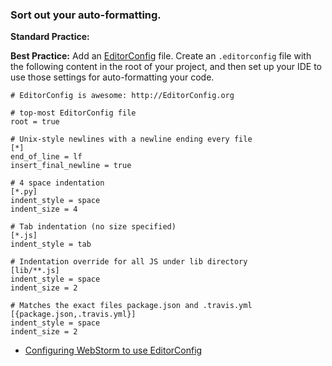 ### Sort out your auto-formatting.
**Standard Practice:**

**Best Practice:**
Add an [EditorConfig](http://editorconfig.org/) file.
Create an `.editorconfig` file with the following content in the root of your project, and then set up your IDE to use
those settings for auto-formatting your code.

<pre><code class='no-highlight'># EditorConfig is awesome: http://EditorConfig.org

# top-most EditorConfig file
root = true

# Unix-style newlines with a newline ending every file
[*]
end_of_line = lf
insert_final_newline = true

# 4 space indentation
[*.py]
indent_style = space
indent_size = 4

# Tab indentation (no size specified)
[*.js]
indent_style = tab

# Indentation override for all JS under lib directory
[lib/**.js]
indent_style = space
indent_size = 2

# Matches the exact files package.json and .travis.yml
[{package.json,.travis.yml}]
indent_style = space
indent_size = 2
</code></pre>

- [Configuring WebStorm to use EditorConfig](https://github.com/editorconfig/editorconfig-jetbrains#readme)